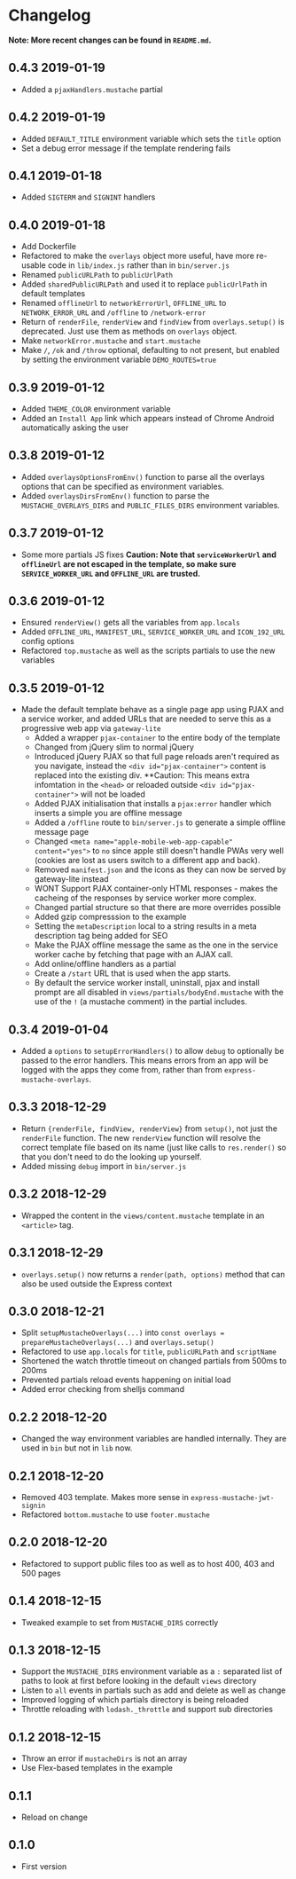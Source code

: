 # Changelog

**Note: More recent changes can be found in `README.md`.**

## 0.4.3 2019-01-19

* Added a `pjaxHandlers.mustache` partial

## 0.4.2 2019-01-19

* Added `DEFAULT_TITLE` environment variable which sets the `title` option
* Set a debug error message if the template rendering fails

## 0.4.1 2019-01-18

* Added `SIGTERM` and `SIGNINT` handlers

## 0.4.0 2019-01-18

* Add Dockerfile
* Refactored to make the `overlays` object more useful, have more re-usable code in `lib/index.js` rather than in `bin/server.js`
* Renamed `publicURLPath` to `publicUrlPath`
* Added `sharedPublicURLPath` and used it to replace `publicUrlPath` in default templates
* Renamed `offlineUrl` to `networkErrorUrl`, `OFFLINE_URL` to `NETWORK_ERROR_URL` and `/offline` to `/network-error`
* Return of `renderFile`, `renderView` and `findView` from `overlays.setup()` is deprecated. Just use them as methods on `overlays` object.
* Make `networkError.mustache` and `start.mustache`
* Make `/`, `/ok` and `/throw`  optional, defaulting to not present, but enabled by setting the environment variable `DEMO_ROUTES=true`

## 0.3.9 2019-01-12

* Added `THEME_COLOR` environment variable
* Added an `Install App` link which appears instead of Chrome Android automatically asking the user

## 0.3.8 2019-01-12

* Added `overlaysOptionsFromEnv()` function to parse all the overlays options that can be specified as environment variables.
* Added `overlaysDirsFromEnv()` function to parse the `MUSTACHE_OVERLAYS_DIRS` and `PUBLIC_FILES_DIRS` environment variables.

## 0.3.7 2019-01-12

* Some more partials JS fixes **Caution: Note that `serviceWorkerUrl` and `offlineUrl` are not escaped in the template, so make sure `SERVICE_WORKER_URL` and `OFFLINE_URL` are trusted.**

## 0.3.6 2019-01-12

* Ensured `renderView()` gets all the variables from `app.locals`
* Added `OFFLINE_URL`, `MANIFEST_URL`, `SERVICE_WORKER_URL` and `ICON_192_URL` config options
* Refactored `top.mustache` as well as the scripts partials to use the new variables

## 0.3.5 2019-01-12

* Made the default template behave as a single page app using PJAX and a service worker, and added URLs that are needed to serve this as a progressive web app via `gateway-lite`
  * Added a wrapper `pjax-container` to the entire body of the template
  * Changed from jQuery slim to normal jQuery
  * Introduced jQuery PJAX so that full page reloads aren't required as you navigate, instead the `<div id="pjax-container">` content is replaced into the existing div. **Caution: This means extra infomtation in the `<head>` or reloaded outside `<div id="pjax-container">` will not be loaded
  * Added PJAX initialisation that installs a `pjax:error` handler which inserts a simple you are offline message
  * Added a `/offline` route to `bin/server.js` to generate a simple offline message page
  * Changed `<meta name="apple-mobile-web-app-capable" content="yes">` to `no` since apple still doesn't handle PWAs very well (cookies are lost as users switch to a different app and back).
  * Removed `manifest.json` and the icons as they can now be served by gateway-lite instead
  * WONT Support PJAX container-only HTML responses - makes the cacheing of the responses by service worker more complex.
  * Changed partial structure so that there are more overrides possible
  * Added gzip compresssion to the example
  * Setting the `metaDescription` local to a string results in a meta description tag being added for SEO
  * Make the PJAX offline message the same as the one in the service worker cache by fetching that page with an AJAX call.
  * Add online/offline handlers as a partial
  * Create a `/start` URL that is used when the app starts.
  * By default the service worker install, uninstall, pjax and install prompt are all disabled in `views/partials/bodyEnd.mustache` with the use of the `!` (a mustache comment) in the partial includes.

## 0.3.4 2019-01-04

* Added a `options` to `setupErrorHandlers()` to allow `debug` to optionally be passed to the error handlers. This means errors from an app will be logged with the apps they come from, rather than from `express-mustache-overlays`.

## 0.3.3 2018-12-29

* Return `{renderFile, findView, renderView}` from `setup()`, not just the `renderFile` function. The new `renderView` function will resolve the correct template file based on its name (just like calls to `res.render()` so that you don't need to do the looking up yourself.
* Added missing `debug` import in `bin/server.js`

## 0.3.2 2018-12-29

* Wrapped the content in the `views/content.mustache` template in an `<article>` tag.

## 0.3.1 2018-12-29

* `overlays.setup()` now returns a `render(path, options)` method that can also be used outside the Express context

## 0.3.0 2018-12-21

* Split `setupMustacheOverlays(...)` into `const overlays = prepareMustacheOverlays(...)` and `overlays.setup()`
* Refactored to use `app.locals` for `title`, `publicURLPath` and `scriptName`
* Shortened the watch throttle timeout on changed partials from 500ms to 200ms
* Prevented partials reload events happening on initial load
* Added error checking from shelljs command

## 0.2.2 2018-12-20

* Changed the way environment variables are handled internally. They are used in `bin` but not in `lib` now.

## 0.2.1 2018-12-20

* Removed 403 template. Makes more sense in `express-mustache-jwt-signin`
* Refactored `bottom.mustache` to use `footer.mustache`

## 0.2.0 2018-12-20

* Refactored to support public files too as well as to host 400, 403 and 500 pages

## 0.1.4 2018-12-15

* Tweaked example to set from `MUSTACHE_DIRS` correctly

## 0.1.3 2018-12-15

* Support the `MUSTACHE_DIRS` environment variable as a `:` separated list of paths to look at first before looking in the default `views` directory
* Listen to `all` events in partials such as add and delete as well as change
* Improved logging of which partials directory is being reloaded
* Throttle reloading with `lodash._throttle` and support sub directories

## 0.1.2 2018-12-15

* Throw an error if `mustacheDirs` is not an array
* Use Flex-based templates in the example

## 0.1.1

* Reload on change

## 0.1.0

* First version
